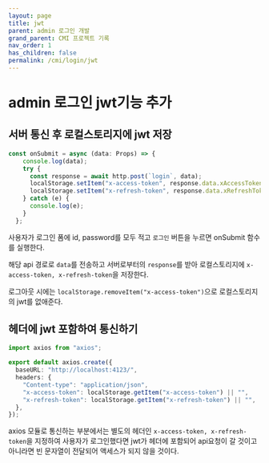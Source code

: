 ```yaml
---
layout: page
title: jwt
parent: admin 로그인 개발
grand_parent: CMI 프로젝트 기록
nav_order: 1
has_children: false
permalink: /cmi/login/jwt
---
```


# admin 로그인 jwt기능 추가

## 서버 통신 후 로컬스토리지에 jwt 저장

``` typescript
const onSubmit = async (data: Props) => {
    console.log(data);
    try {
      const response = await http.post(`login`, data);
      localStorage.setItem("x-access-token", response.data.xAccessToken);
      localStorage.setItem("x-refresh-token", response.data.xRefreshToken);
    } catch (e) {
      console.log(e);
    }
  };
```

사용자가 로그인 폼에 id, password를 모두 적고 `로그인` 버튼을 누르면 onSubmit 함수를 실행한다.

해당 api 경로로 `data`를 전송하고 서버로부터의 `response`를 받아 로컬스토리지에 `x-access-token, x-refresh-token`을 저장한다.

로그아웃 시에는 `localStorage.removeItem("x-access-token")`으로 로컬스토리지의 jwt를 없애준다.

## 헤더에 jwt 포함하여 통신하기

``` typescript
import axios from "axios";

export default axios.create({
  baseURL: "http://localhost:4123/",
  headers: {
    "Content-type": "application/json",
    "x-access-token": localStorage.getItem("x-access-token") || "",
    "x-refresh-token": localStorage.getItem("x-refresh-token") || "",
  },
});
```
axios 모듈로 통신하는 부분에서는 별도의 헤더인 `x-access-token, x-refresh-token`을 지정하여 사용자가 로그인했다면 jwt가 헤더에 포함되어 api요청이 갈 것이고 아니라면 빈 문자열이 전달되어 액세스가 되지 않을 것이다.